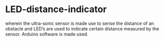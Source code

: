 # LED-distance-indicator
wherein the ultra-sonic sensor is made use to sense the distance of an obstacle 
and LED’s are used to indicate certain distance measured by the sensor.
Arduino software is made used.
